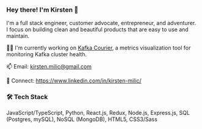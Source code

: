 ### Hey there! I'm Kirsten 👋

I'm a full stack engineer, customer advocate, entrepreneur, and adventurer. I focus on building clean and beautiful products that are easy to use and maintain.

👩‍💻 I'm currently working on [Kafka Courier](http://kafkacourier.io/), a metrics visualization tool for monitoring Kafka cluster health.

📫 Email: kirsten.milic@gmail.com

🤝 Connect: https://www.linkedin.com/in/kirsten-milic/

### 🛠 Tech Stack
JavaScript/TypeScript, Python, React.js, Redux, Node.js, Express.js, SQL (Postgres, mySQL), NoSQL (MongoDB), HTML5, CSS3/Sass

